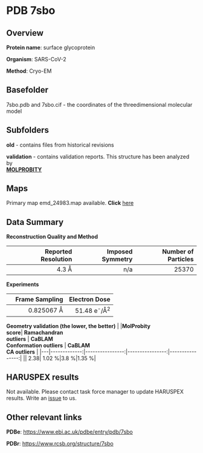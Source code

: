 # PDB 7sbo

## Overview

**Protein name**: surface glycoprotein

**Organism**: SARS-CoV-2

**Method**: Cryo-EM



## Basefolder

7sbo.pdb and 7sbo.cif - the coordinates of the threedimensional molecular model

## Subfolders



**old** - contains files from historical revisions

**validation** - contains validation reports. This structure has been analyzed by <br>  [**MOLPROBITY**](https://github.com/thorn-lab/coronavirus_structural_task_force/tree/master/pdb/surface_glycoprotein/SARS-CoV-2/7sbo/validation/molprobity)    



## Maps

Primary map emd_24983.map available. **Click** [here](http://ftp.wwpdb.org/pub/emdb/structures/EMD-24983/map/) 

## Data Summary
**Reconstruction Quality and Method**

|   | Reported Resolution | Imposed Symmetry | Number of Particles |
|---|-------------:|----------------:|--------------:|
|   |4.3 Å|n/a|25370|

**Experiments**

|   | Frame Sampling | Electron Dose |
|---|-------------:|----------------:|
|   |0.825067 Å|51.48 e<sup>-</sup>/Å<sup>2</sup>|

**Geometry validation (the lower, the better)**
|   |**MolProbity<br>score**| **Ramachandran<br>outliers** | **CaBLAM<br>Conformation outliers** | **CaBLAM<br>CA outliers** |
|---|-------------:|----------------:|----------------:|----------------:|
||  2.38|  1.02 %|3.8 %|1.35 %|

## HARUSPEX results

Not available. Please contact task force manager to update HARUSPEX results. Write an [issue](https://github.com/thorn-lab/coronavirus_structural_task_force/issues) to us.

## Other relevant links 
**PDBe**:  https://www.ebi.ac.uk/pdbe/entry/pdb/7sbo
 
**PDBr**: https://www.rcsb.org/structure/7sbo 
